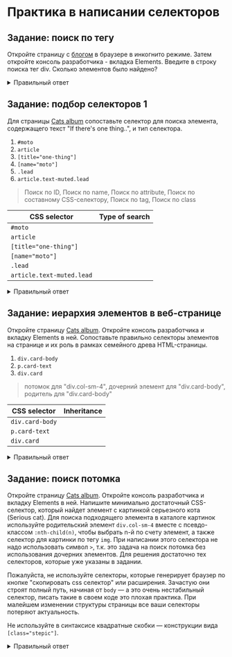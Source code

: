 # Практика в написании селекторов

## Задание: поиск по тегу

Откройте страницу с [блогом](http://suninjuly.github.io/blog_example.html) в браузере в инкогнито режиме. Затем откройте
консоль разработчика - вкладка Elements. Введите в строку поиска тег div.
Сколько элементов было найдено?
<details>
  <summary>Правильный ответ</summary>

7

</details>

## Задание: подбор селекторов 1

Для страницы [Cats album](http://suninjuly.github.io/cats.html) сопоставьте селектор для поиска элемента, содержащего
текст "If there's one thing..", и тип селектора.

1. `#moto`
2. `article`
3. `[title="one-thing"]`
4. `[name="moto"]`
5. `.lead`
6. `article.text-muted.lead`

> Поиск по ID, Поиск по name, Поиск по attribute, Поиск по составному CSS-селектору, Поиск по tag, Поиск по class

| CSS selector              | Type of search |
|---------------------------|----------------|
| `#moto`                   |                |
| `article`                 |                |
| `[title="one-thing"]`     |                |
| `[name="moto"]`           |                |
| `.lead`                   |                |
| `article.text-muted.lead` |                |

<details>
  <summary>Правильный ответ</summary>

| CSS selector              | Type of search                    |
|---------------------------|-----------------------------------|
| `#moto`                   | Поиск по ID                       |
| `article`                 | Поиск по tag                      |
| `[title="one-thing"]`     | Поиск по attribute                |
| `[name="moto"]`           | Поиск по name                     |
| `.lead`                   | Поиск по class                    |
| `article.text-muted.lead` | Поиск по составному CSS-селектору |

</details>

## Задание: иерархия элементов в веб-странице

Откройте страницу [Cats album](http://suninjuly.github.io/cats.html). Откройте консоль разработчика и вкладку Elements в
ней. Сопоставьте правильно селекторы элементов на странице и их роль в рамках семейного древа HTML-страницы.

1. `div.card-body`
2. `p.card-text`
3. `div.card`

> потомок для "div.col-sm-4", дочерний элемент для "div.card-body", родитель для "div.card-body"

| CSS selector    | Inheritance |
|-----------------|-------------|
| `div.card-body` |             |
| `p.card-text`   |             |
| `div.card`      |             |

<details>
  <summary>Правильный ответ</summary>

| CSS selector    | Inheritance                          |
|-----------------|--------------------------------------|
| `div.card-body` | потомок для "div.col-sm-4"           |
| `p.card-text`   | дочерний элемент для "div.card-body" |
| `div.card`      | родитель для "div.card-body"         |

</details>

## Задание: поиск потомка

Откройте страницу [Cats album](http://suninjuly.github.io/cats.html). Откройте консоль разработчика и вкладку Elements в
ней. Напишите минимально достаточный CSS-селектор, который найдет элемент с картинкой серьезного кота (Serious cat). Для
поиска подходящего элемента в каталоге картинок используйте родительский элемент `div.col-sm-4` вместе с
псевдо-классом `:nth-child(n)`, чтобы выбрать n-й по счету элемент, а также селектор для картинки по тегу `img`. При
написании этого селектора не надо использовать символ `>`, т.к. это задача на поиск потомка без использования дочерних
элементов. Для решения достаточно тех селекторов, которые уже указаны в задании.

Пожалуйста, не используйте селекторы, которые генерирует браузер по кнопке "скопировать css селектор" или расширения.
Зачастую они строят полный путь, начиная от `body` — а это очень нестабильный селектор, писать такие в своем коде это
плохая практика. При малейшем изменении структуры страницы все ваши селекторы потеряют актуальность.

Не используйте в синтаксисе квадратные скобки — конструкции вида `[class="stepic"]`.

<details>
  <summary>Правильный ответ</summary>

Решений у задачи много, если у вас получилось выбрать элемент и он единственный, то у вас все правильно получилось.

Вариант правильного решения: `div.col-sm-4:nth-child(2) img`

</details>


